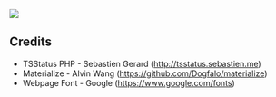 ![](https://raw.githubusercontent.com/Au1st3in/au1st3in.net/master/img/screenshot.png)

## Credits
* TSStatus PHP - Sebastien Gerard (http://tsstatus.sebastien.me)
* Materialize - Alvin Wang (https://github.com/Dogfalo/materialize)
* Webpage Font - Google (https://www.google.com/fonts)
